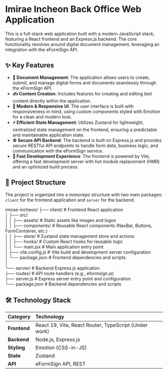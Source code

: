 # Imirae Incheon Back Office Web Application

This is a full-stack web application built with a modern JavaScript stack, featuring a React frontend and an Express.js backend. The core functionality revolves around digital document management, leveraging an integration with the eFormSign API.

## ✨ Key Features

-   **📄 Document Management**: The application allows users to create, submit, and manage digital forms and documents seamlessly through the eFormSign API.
-   **✍️ Content Creation**: Includes features for creating and editing text content directly within the application.
-   **🎨 Modern & Responsive UI**: The user interface is built with responsiveness in mind, using custom components styled with Emotion for a clean and modern look.
-   **⚡️ Efficient State Management**: Utilizes Zustand for lightweight, centralized state management on the frontend, ensuring a predictable and maintainable application state.
-   **⚙️ Secure API Backend**: The backend is built on Express.js and provides secure RESTful API endpoints to handle form data, business logic, and communication with the eFormSign service.
-   **🚀 Fast Development Experience**: The frontend is powered by Vite, offering a fast development server with hot module replacement (HMR) and an optimized build process.

## 📂 Project Structure

The project is organized into a monorepo structure with two main packages: `client` for the frontend application and `server` for the backend.

imirae-incheon/
├── client/ # Frontend React application<br>
│ ├── src/<br>
│ │ ├── assets/ # Static assets like images and logos<br>
│ │ ├── components/ # Reusable React components (NavBar, Buttons, FormContainer, etc.)<br>
│ │ ├── store/ # Zustand state management store and actions<br>
│ │ ├── hooks/ # Custom React hooks for reusable logic<br>
│ │ └── main.jsx # Main application entry point<br>
│ ├── vite.config.js # Vite build and development server configuration<br>
│ └── package.json # Frontend dependencies and scripts<br>
│<br>
└── server/ # Backend Express.js application<br>
├── routes/ # API route handlers (e.g., eformsign.js)<br>
├── server.js # Express server entry point and configuration<br>
└── package.json # Backend dependencies and scripts<br>

## 🛠️ Technology Stack

| Category     | Technology                                                      |
| :----------- | :-------------------------------------------------------------- |
| **Frontend** | React 19, Vite, React Router, TypeScript (Under work)           |
| **Backend**  | Node.js, Express.js                                             |
| **Styling**  | Emotion (CSS-in-JS)                                             |
| **State**    | Zustand                                                         |
| **API**      | eFormSign API, REST     